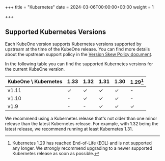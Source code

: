 +++
title = "Kubernetes"
date = 2024-03-06T00:00:00+00:00
weight = 1

+++

## Supported Kubernetes Versions

Each KubeOne version supports Kubernetes versions supported by upstream at the
time of the KubeOne release. You can find more details about the upstream
support policy in the [Version Skew Policy document][upstream-supported-versions].

In the following table you can find the supported Kubernetes versions for the
current KubeOne version.

| KubeOne \ Kubernetes | 1.33 | 1.32 | 1.31 | 1.30 | 1.29[^1] |
| -------------------- | ---- | ---- | ---- | ---- | -------- |
| v1.11                | ✓    | ✓    | ✓    | ✓    |    -     |
| v1.10                | -    | ✓    | ✓    | ✓    |    -     |
| v1.9                 | -    | -    | ✓    | ✓    |    ✓     |

[^1]: Kubernetes 1.29 has reached End-of-Life (EOL) and is not supported any longer.
We strongly recommend upgrading to a newer supported Kubernetes release as soon as possible.

We recommend using a Kubernetes release that's not older than one minor release
than the latest Kubernetes release. For example, with 1.32 being the latest
release, we recommend running at least Kubernetes 1.31.

[upstream-supported-versions]: https://kubernetes.io/docs/setup/release/version-skew-policy/#supported-versions
